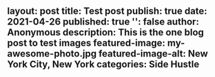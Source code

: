 layout: post
title: Test post
publish: true
date: 2021-04-26
published: true
'': false
author: Anonymous
description: This is the one blog post to test images 
featured-image: my-awesome-photo.jpg
featured-image-alt: New York City, New York
categories: Side Hustle
---

